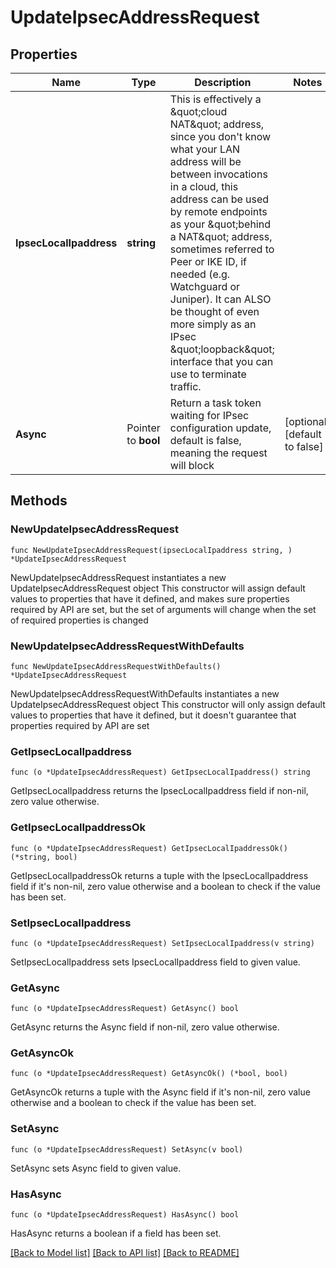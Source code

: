 # UpdateIpsecAddressRequest

## Properties

Name | Type | Description | Notes
------------ | ------------- | ------------- | -------------
**IpsecLocalIpaddress** | **string** | This is effectively a \&quot;cloud NAT\&quot; address, since you don&#39;t know what your LAN address  will be between invocations in a cloud, this address can be used by remote endpoints  as your \&quot;behind a NAT\&quot; address, sometimes referred to Peer or IKE ID, if needed (e.g. Watchguard or Juniper). It can ALSO be thought of even more simply as an IPsec \&quot;loopback\&quot; interface that you can use to terminate traffic.  | 
**Async** | Pointer to **bool** | Return a task token waiting for IPsec configuration update, default is false, meaning the request will block | [optional] [default to false]

## Methods

### NewUpdateIpsecAddressRequest

`func NewUpdateIpsecAddressRequest(ipsecLocalIpaddress string, ) *UpdateIpsecAddressRequest`

NewUpdateIpsecAddressRequest instantiates a new UpdateIpsecAddressRequest object
This constructor will assign default values to properties that have it defined,
and makes sure properties required by API are set, but the set of arguments
will change when the set of required properties is changed

### NewUpdateIpsecAddressRequestWithDefaults

`func NewUpdateIpsecAddressRequestWithDefaults() *UpdateIpsecAddressRequest`

NewUpdateIpsecAddressRequestWithDefaults instantiates a new UpdateIpsecAddressRequest object
This constructor will only assign default values to properties that have it defined,
but it doesn't guarantee that properties required by API are set

### GetIpsecLocalIpaddress

`func (o *UpdateIpsecAddressRequest) GetIpsecLocalIpaddress() string`

GetIpsecLocalIpaddress returns the IpsecLocalIpaddress field if non-nil, zero value otherwise.

### GetIpsecLocalIpaddressOk

`func (o *UpdateIpsecAddressRequest) GetIpsecLocalIpaddressOk() (*string, bool)`

GetIpsecLocalIpaddressOk returns a tuple with the IpsecLocalIpaddress field if it's non-nil, zero value otherwise
and a boolean to check if the value has been set.

### SetIpsecLocalIpaddress

`func (o *UpdateIpsecAddressRequest) SetIpsecLocalIpaddress(v string)`

SetIpsecLocalIpaddress sets IpsecLocalIpaddress field to given value.


### GetAsync

`func (o *UpdateIpsecAddressRequest) GetAsync() bool`

GetAsync returns the Async field if non-nil, zero value otherwise.

### GetAsyncOk

`func (o *UpdateIpsecAddressRequest) GetAsyncOk() (*bool, bool)`

GetAsyncOk returns a tuple with the Async field if it's non-nil, zero value otherwise
and a boolean to check if the value has been set.

### SetAsync

`func (o *UpdateIpsecAddressRequest) SetAsync(v bool)`

SetAsync sets Async field to given value.

### HasAsync

`func (o *UpdateIpsecAddressRequest) HasAsync() bool`

HasAsync returns a boolean if a field has been set.


[[Back to Model list]](../README.md#documentation-for-models) [[Back to API list]](../README.md#documentation-for-api-endpoints) [[Back to README]](../README.md)


